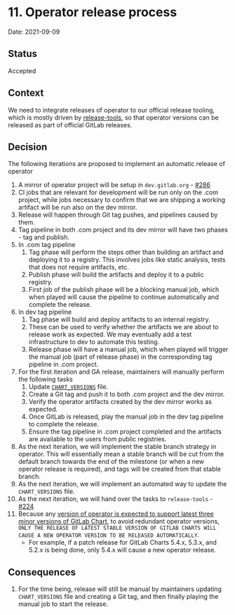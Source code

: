 # 11. Operator release process

Date: 2021-09-09

## Status

Accepted

## Context

We need to integrate releases of operator to our official release tooling, which
is mostly driven by [release-tools](https://gitlab.com/gitlab-org/release-tools),
so that operator versions can be released as part of official GitLab releases.

## Decision

The following iterations are proposed to implement an automatic release of
operator

1. A mirror of operator project will be setup in `dev.gitlab.org` - [#286](https://gitlab.com/gitlab-org/cloud-native/gitlab-operator/-/issues/286)
1. CI jobs that are relevant for development will be run only on the .com
   project, while jobs necessary to confirm that we are shipping a working
   artifact will be run also on the dev mirror.
1. Release will happen through Git tag pushes, and pipelines caused by them.
1. Tag pipeline in both .com project and its dev mirror will have two phases -
   tag and publish.
1. In .com tag pipeline
   1. Tag phase will perform the steps other than building an artifact and
      deploying it to a registry. This involves jobs like static analysis,
      tests that does not require artifacts, etc.
   1. Publish phase will build the artifacts and deploy it to a public
      registry.
   1. First job of the publish phase will be a blocking manual job, which when
      played will cause the pipeline to continue automatically and complete the
      release.
1. In dev tag pipeline
   1. Tag phase will build and deploy artifacts to an internal registry.
   1. These can be used to verify whether the artifacts we are about to release
      work as expected. We may eventually add a test infrastructure to dev to
      automate this testing.
   1. Release phase will have a manual job, which when played will trigger the
      manual job (part of release phase) in the corresponding tag pipeline in
      .com project.
1. For the first iteration and GA release, maintainers will manually perform the
   following tasks
   1. Update [`CHART_VERSIONS`](https://gitlab.com/gitlab-org/cloud-native/gitlab-operator/-/blob/master/CHART_VERSIONS) file.
   1. Create a Git tag and push it to both .com project and the dev mirror.
   1. Verify the operator artifacts created by the dev mirror works as expected.
   1. Once GitLab is released, play the manual job in the dev tag pipeline to
      complete the release.
   1. Ensure the tag pipeline in .com project completed and the artifacts are
      available to the users from public registries.
1. As the next iteration, we will implement the stable branch strategy in
   operator. This will essentially mean a stable branch will be cut from the
   default branch towards the end of the milestone (or when a new operator
   release is required), and tags will be created from that stable branch.
1. As the next iteration, we will implement an automated way to update the
   `CHART_VERSIONS` file.
1. As the next iteration, we will hand over the tasks to `release-tools` -
   [#224](https://gitlab.com/gitlab-org/cloud-native/gitlab-operator/-/issues/224)
1. Because any [version of operator is expected to support latest three minor versions of GitLab Chart](0006-gitlab-application-versions-supported.md),
   to avoid redundant operator versions, `ONLY THE RELEASE OF LATEST STABLE
   VERSION OF GITLAB CHARTS WILL CAUSE A NEW OPERATOR VERSION TO BE RELEASED
   AUTOMATICALLY`.
   - For example, if a patch release for GitLab Charts 5.4.x, 5.3.x, and 5.2.x
     is being done, only 5.4.x will cause a new operator release.

## Consequences

1. For the time being, release will still be manual by maintainers updating
   `CHART_VERSIONS` file and creating a Git tag, and then finally playing the
   manual job to start the release.
